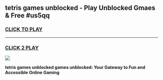 
## tetris games unblocked - Play Unblocked Gmaes & Free #us5qq
<h3>
<a href="https://news.freeplayer.one?title=tetris_games_unblocked&ref=24F">CLICK TO PLAY</a></h3>
<hr>

<h3>
<a href="https://news.freeplayer.one?title=tetris_games_unblocked&ref=24F">CLICK 2 PLAY</a>
  
</h3>

<a href="https://news.freeplayer.one?title=tetris_games_unblocked&ref=24F/"><img src="https://clearcache.store/games.png"></a>


**tetris games unblocked games unblocked: Your Gateway to Fun and Accessible Online Gaming**
